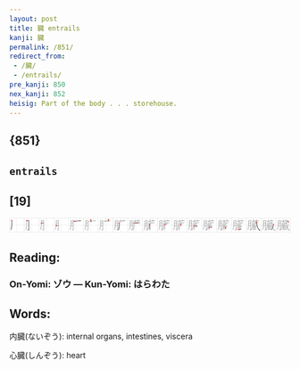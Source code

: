 ```yaml
---
layout: post
title: 臓 entrails
kanji: 臓
permalink: /851/
redirect_from:
 - /臓/
 - /entrails/
pre_kanji: 850
nex_kanji: 852
heisig: Part of the body . . . storehouse.
---
```


## {851}

## `entrails`

## [19]

<div class="stroke"><img src="../images/E88793.png" /></div>

## Reading:

### On-Yomi: ゾウ &mdash; Kun-Yomi: はらわた

## Words:

内臓(ないぞう): internal organs, intestines, viscera

心臓(しんぞう): heart
